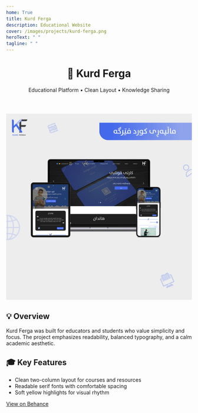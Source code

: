 ```yaml
---
home: True
title: Kurd Ferga
description: Educational Website
cover: /images/projects/kurd-ferga.png
heroText: " "
tagline: " "
---
```


<div class="project-page kurdferga">
  <header class="project-header">
    <h1>📘 Kurd Ferga</h1>
    <p class="subtitle">Educational Platform • Clean Layout • Knowledge Sharing</p>
  </header>
  <div class="project-image">
    <img src="/images/projects/kurd-ferga.png" alt="Kurd Ferga Website Preview" />
  </div>
  <section class="project-details">
    <h2>💡 Overview</h2>
    <p>
      Kurd Ferga was built for educators and students who value simplicity and focus.
      The project emphasizes readability, balanced typography, and a calm academic aesthetic.
    </p>
    <h2>🎓 Key Features</h2>
    <ul>
      <li>Clean two-column layout for courses and resources</li>
      <li>Readable serif fonts with comfortable spacing</li>
      <li>Soft yellow highlights for visual rhythm</li>
    </ul>
    <a href="https://www.behance.net/gallery/181821135/Kurd-Ferga-UIUX-Design" target="_blank" class="btn">View on Behance</a>
  </section>
</div>
